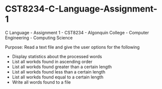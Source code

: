 # CST8234-C-Language-Assignment-1
C Language - Assignment 1 - CST8234 - Algonquin College - Computer Engineering - Computing Science

Purpose:
Read a text file and give the user options for the following
-  Display statistics about the processed words
-  List all workds found in ascending order
-  List all workds found greater than a certain length
-  List all workds found less than a certain length
-  List all workds found equal to a certain length
-  Write all words found to a file
